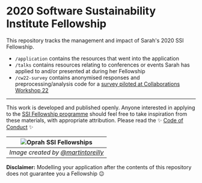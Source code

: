 # 2020 Software Sustainability Institute Fellowship

This repository tracks the management and impact of Sarah's 2020 SSI Fellowship.

- `/application` contains the resources that went into the application
- `/talks` contains resources relating to conferences or events Sarah has applied to and/or presented at during her Fellowship
- `/cw22-survey` contains anonymised responses and preprocessing/analysis code for a [survey piloted at Collaborations Workshop 22](https://github.com/sgibson91/ssi-fellowship/issues/33)

---

This work is developed and published openly.
Anyone interested in applying to the [SSI Fellowship programme](https://software.ac.uk/programmes-and-events/fellowship-programme) should feel free to take inspiration from these materials, with appropriate attribution.
Please read the :sparkles: [Code of Conduct](CODE_OF_CONDUCT.md) :sparkles:

| ![Oprah SSI Fellowships](https://i.imgur.com/bJaseg2.png) |
| :---: |
| _Image created by [@martintoreilly](https://github.com/martintoreilly)_ |

**Disclaimer:** Modelling your application after the contents of this repository does not guarantee you a Fellowship :wink:
